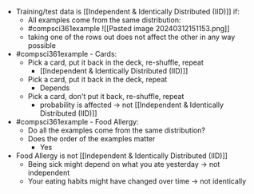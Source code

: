 - Training/test data is [[Independent & Identically Distributed (IID)]] if:
	- All examples come from the same distribution:
	- #compsci361example ![[Pasted image 20240312151153.png]]
	- taking one of the rows out does not affect the other in any way possible
- #compsci361example - Cards:
	- Pick a card, put it back in the deck, re-shuffle, repeat
		- [[Independent & Identically Distributed (IID)]]
	- Pick a card, put it back in the deck, repeat
		- Depends
	- Pick a card, don't put it back, re-shuffle, repeat
		- probability is affected $\rightarrow$ not [[Independent & Identically Distributed (IID)]]
- #compsci361example - Food Allergy:
	- Do all the examples come from the same distribution?
	- Does the order of the examples matter
		- Yes
- Food Allergy is not [[Independent & Identically Distributed (IID)]]
	- Being sick might depend on what you ate yesterday $\rightarrow$ not independent
	- Your eating habits might have changed over time $\rightarrow$ not identically 